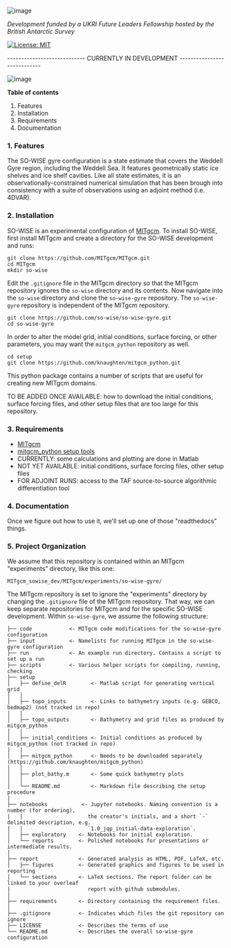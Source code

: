 ![image](https://user-images.githubusercontent.com/11757453/112683599-b5ef4800-8e69-11eb-8ac8-8735219096a1.png)

_Development funded by a UKRI Future Leaders Fellowship hosted by the British Antarctic Survey_

[![License: MIT](https://img.shields.io/badge/License-MIT-blue.svg)](https://opensource.org/licenses/MIT)

---------------------------- CURRENTLY IN DEVELOPMENT ---------------------------- 

![image](https://user-images.githubusercontent.com/11757453/112686795-6f501c80-8e6e-11eb-8e42-116983e1f576.png)

**Table of contents**
1. Features
2. Installation
3. Requirements
4. Documentation

### 1. Features

The SO-WISE gyre configuration is a state estimate that covers the Weddell Gyre region, including the Weddell Sea. It features geometrically static ice shelves and ice shelf cavities. Like all state estimates, it is an observationally-constrained numerical simulation that has been brough into consistency with a suite of observations using an adjoint method (i.e. 4DVAR). 

### 2. Installation

SO-WISE is an experimental configuration of [MITgcm](https://mitgcm.org/). To install SO-WISE, first install MITgcm and create a directory for the SO-WISE development and runs:
```
git clone https://github.com/MITgcm/MITgcm.git 
cd MITgcm
mkdir so-wise
```
Edit the `.gitignore` file in the MITgcm directory so that the MITgcm repository ignores the `so-wise` directory and its contents. Now navigate into the `so-wise` directory and clone the `so-wise-gyre` repository. The `so-wise-gyre` repository is independent of the MITgcm repository.
```
git clone https://github.com/so-wise/so-wise-gyre.git
cd so-wise-gyre
```
In order to alter the model grid, initial conditions, surface forcing, or other parameters, you may want the `mitgcm_python` repository as well. 
```
cd setup
git clone https://github.com/knaughten/mitgcm_python.git
```
This python package contains a number of scripts that are useful for creating new MITgcm domains. 

TO BE ADDED ONCE AVAILABLE: how to download the initial conditions, surface forcing files, and other setup files that are too large for this repository.

### 3. Requirements

* [MITgcm](https://github.com/MITgcm/MITgcm)
* [mitgcm_python setup tools](https://github.com/knaughten/mitgcm_python)
* CURRENTLY: some calculations and plotting are done in Matlab
* NOT YET AVAILABLE: initial conditions, surface forcing files, other setup files
* FOR ADJOINT RUNS: access to the TAF source-to-source algorithmic differentiation tool

### 4. Documentation

Once we figure out how to use it, we'll set up one of those "readthedocs" things. 


### 5. Project Organization
We assume that this repository is contained within an MITgcm "experiments" directory, like this one:
```
MITgcm_sowise_dev/MITgcm/experiments/so-wise-gyre/
```
The MITgcm repository is set to ignore the "experiments" directory by changing the `.gitignore` file of the MITgcm repository. That way, we can keep separate repositories for MITgcm and for the specific SO-WISE development. Within `so-wise-gyre`, we assume the following structure:
```
├── code            <- MITgcm code modifications for the so-wise-gyre configuration
├── input           <- Namelists for running MITgcm in the so-wise-gyre configuration
├── run             <- An example run directory. Contains a script to set up a run
├── scripts         <- Various helper scripts for compiling, running, checking
├── setup
│   ├── define_delR        <- Matlab script for generating vertical grid
│   │
│   ├── topo_inputs        <- Links to bathymetry inputs (e.g. GEBCO, bedmap2) (not tracked in repo)
│   │
│   ├── topo_outputs       <- Bathymetry and grid files as produced by mitgcm_python
│   │
│   ├── initial_conditions <- Initial conditions as produced by mitgcm_python (not tracked in repo)
|   |
│   ├── mitgcm_python      <- Needs to be downloaded separately (https://github.com/knaughten/mitgcm_python)
│   │
│   ├── plot_bathy.m       <- Some quick bathymetry plots
│   │
│   └── README.md          <- Markdown file describing the setup procedure
|
├── notebooks           <- Jupyter notebooks. Naming convention is a number (for ordering),
|   |                     the creator's initials, and a short `-` delimited description, e.g.
|   |                     `1.0_jqp_initial-data-exploration`.
│   ├── exploratory    <- Notebooks for initial exploration.
│   └── reports        <- Polished notebooks for presentations or intermediate results.
│
├── report             <- Generated analysis as HTML, PDF, LaTeX, etc.
│   ├── figures        <- Generated graphics and figures to be used in reporting
│   └── sections       <- LaTeX sections. The report folder can be linked to your overleaf
|                         report with github submodules.
│
├── requirements       <- Directory containing the requirement files.
│
├── .gitignore         <- Indicates which files the git repository can ignore
├── LICENSE            <- Describes the terms of use
└── README.md          <- Describes the overall so-wise-gyre configuration

```
